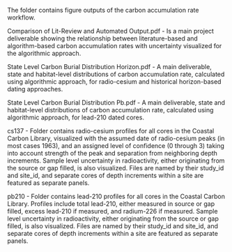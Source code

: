 The folder contains figure outputs of the carbon accumulation rate workflow. 

Comparison of Lit-Review and Automated Output.pdf - Is a main project deliverable showing the relationship between literature-based and algorithm-based carbon accumulation rates with uncertainty visualized for the algorithmic approach. 

State Level Carbon Burial Distribution Horizon.pdf - A main deliverable, state and habitat-level distributions of carbon accumulation rate, calculated using algorithmic approach, for radio-cesium and historical horizon-based dating approaches. 

State Level Carbon Burial Distribution Pb.pdf - A main deliverable, state and habitat-level distributions of carbon accumulation rate, calculated using algorithmic approach, for lead-210 dated cores.

cs137 - Folder contains radio-cesium profiles for all cores in the Coastal Carbon Library, visualized with the assumed date of radio-cesium peaks (in most cases 1963), and an assigned level of confidence (0 through 3) taking into account strength of the peak and separation from neighboring depth increments. Sample level uncertainty in radioactivity, either originating from the source or gap filled, is also visualized. Files are named by their study_id and site_id, and separate cores of depth increments within a site are featured as separate panels.

pb210 - Folder contains lead-210 profiles for all cores in the Coastal Carbon Library. Profiles include total lead-210, either measured in source or gap filled, excess lead-210 if measured, and radium-226 if measured. Sample level uncertainty in radioactivity, either originating from the source or gap filled, is also visualized. Files are named by their study_id and site_id, and separate cores of depth increments within a site are featured as separate panels.


